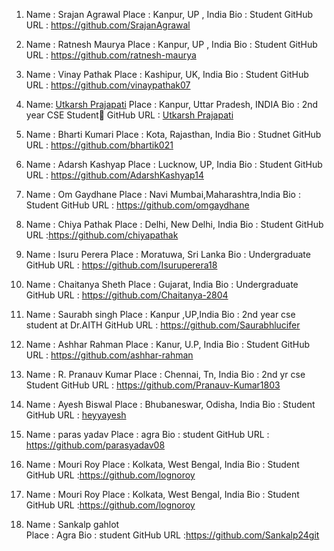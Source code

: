 1) Name : Srajan Agrawal
   Place : Kanpur, UP , India
   Bio : Student
   GitHub URL : https://github.com/SrajanAgrawal
  

2) Name : Ratnesh Maurya
  Place : Kanpur, UP , India
  Bio : Student
  GitHub URL : https://github.com/ratnesh-maurya

3) Name : Vinay Pathak
   Place : Kashipur, UK, India
   Bio : Student
   GitHub URL : https://github.com/vinaypathak07
 
4) Name: [Utkarsh Prajapati](https://github.com/UtkarshPrajapati)
   Place : Kanpur, Uttar Pradesh, INDIA
   Bio : 2nd year CSE Student🙂
   GitHub URL : [Utkarsh Prajapati](https://github.com/UtkarshPrajapati)

5) Name : Bharti Kumari
   Place : Kota, Rajasthan, India
   Bio : Studnet
   GitHub URL : https://github.com/bhartik021

6) Name : Adarsh Kashyap
   Place : Lucknow, UP, India
   Bio : Student
   GitHub URL : https://github.com/AdarshKashyap14


7) Name : Om Gaydhane
   Place : Navi Mumbai,Maharashtra,India
   Bio : Student
   GitHub URL : https://github.com/omgaydhane

8) Name : Chiya Pathak
   Place : Delhi, New Delhi, India
   Bio : Student
   GitHub URL :https://github.com/chiyapathak
  
9) Name : Isuru Perera
   Place : Moratuwa, Sri Lanka
   Bio : Undergraduate 
   GitHub URL : https://github.com/Isuruperera18
   
10) Name : Chaitanya Sheth
   Place : Gujarat, India
   Bio : Undergraduate 
   GitHub URL : https://github.com/Chaitanya-2804   

11) Name : Saurabh singh
   Place : Kanpur ,UP,India
   Bio : 2nd year cse student at Dr.AITH
   GitHub URL : https://github.com/Saurabhlucifer
   
12) Name :  Ashhar Rahman 
   Place : Kanur, U.P, India
   Bio : Student
   GitHub URL : https://github.com/ashhar-rahman

13) Name : R. Pranauv Kumar
   Place : Chennai, Tn, India
   Bio : 2nd yr cse Student
   GitHub URL : https://github.com/Pranauv-Kumar1803
   
14) Name : Ayesh Biswal
   Place : Bhubaneswar, Odisha, India
   Bio : Student
   GitHub URL : [heyyayesh](https://github.com/heyyayesh)

15) Name : paras yadav
   Place : agra 
   Bio : student
   GitHub URL : https://github.com/parasyadav08
   
  
16) Name : Mouri Roy
   Place : Kolkata, West Bengal, India
   Bio : Student
   GitHub URL :https://github.com/lognoroy

17) Name : Mouri Roy
    Place : Kolkata, West Bengal, India
    Bio : Student
    GitHub URL :https://github.com/lognoroy

18) Name : Sankalp gahlot   
   Place : Agra
   Bio : student
   GitHub URL :https://github.com/Sankalp24git
